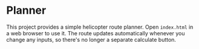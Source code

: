 # Planner

This project provides a simple helicopter route planner. Open `index.html` in a
web browser to use it. The route updates automatically whenever you change any
inputs, so there's no longer a separate calculate button.
